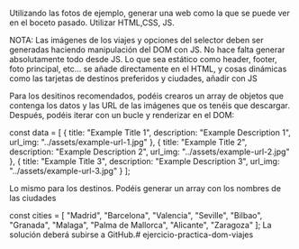Utilizando las fotos de ejemplo, generar una web como la que se puede ver en el boceto pasado. Utilizar HTML,CSS, JS.

NOTA: Las imágenes de los viajes y opciones del selector deben ser generadas haciendo manipulación del DOM con JS. No hace falta generar absolutamente todo desde JS. Lo que sea estático como header, footer, foto principal, etc... se añade directamente en el HTML, y cosas dinámicas como las tarjetas de destinos preferidos  y ciudades, añadir con JS

Para los desitinos recomendados, podéis crearos un array de objetos que contenga los datos y las URL de las imágenes que os tenéis que descargar. Después, podéis iterar con un bucle y renderizar en el DOM:

const data = [
  {
    title: "Example Title 1",
    description: "Example Description 1",
    url_img: "../assets/example-url-1.jpg"
  },
  {
    title: "Example Title 2",
    description: "Example Description 2",
    url_img: "../assets/example-url-2.jpg"
  },
  {
    title: "Example Title 3",
    description: "Example Description 3",
    url_img: "../assets/example-url-3.jpg"
  }
];

Lo mismo para los destinos. Podéis generar un array con los nombres de las ciudades

const cities = [
"Madrid",
"Barcelona",
"Valencia",
"Seville",
"Bilbao",
"Granada",
"Malaga",
"Palma de Mallorca",
"Alicante",
"Zaragoza"
];
La solución deberá subirse a GitHub.# ejercicio-practica-dom-viajes
